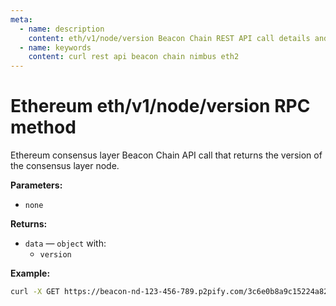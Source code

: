 ```yaml
---
meta:
  - name: description
    content: eth/v1/node/version Beacon Chain REST API call details and examples.
  - name: keywords
    content: curl rest api beacon chain nimbus eth2
---
```


# Ethereum eth/v1/node/version RPC method

Ethereum consensus layer Beacon Chain API call that returns the version of the consensus layer node.

**Parameters:**

* `none`

**Returns:**

* `data` — `object` with:
  * `version`

**Example:**

``` sh
curl -X GET https://beacon-nd-123-456-789.p2pify.com/3c6e0b8a9c15224a8228b9a98ca1531d/eth/v1/node/version
```
